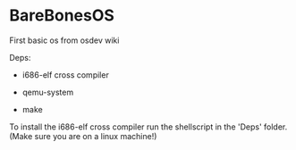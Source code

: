 # BareBonesOS
First basic os from osdev wiki


Deps:
- i686-elf cross compiler

- qemu-system

- make


To install the i686-elf cross compiler run the shellscript in the 'Deps' folder. (Make sure you are on a linux machine!)